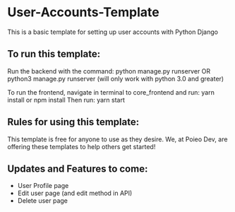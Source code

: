 # User-Accounts-Template
This is a basic template for setting up user accounts with Python Django

## To run this template:
Run the backend with the command: python manage.py runserver OR python3 manage.py runserver (will only work with python 3.0 and greater)

To run the frontend, navigate in terminal to core_frontend and run: yarn install or npm install
Then run: yarn start

## Rules for using this template:
This template is free for anyone to use as they desire. We, at Poieo Dev, are offering these templates to help others get started!

## Updates and Features to come:
  - User Profile page
  - Edit user page (and edit method in API)
  - Delete user page
